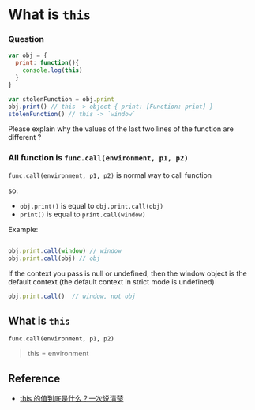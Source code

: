 # What is `this`

### Question

```js
var obj = {
  print: function(){
    console.log(this)
  }
}

var stolenFunction = obj.print
obj.print() // this -> object { print: [Function: print] }
stolenFunction() // this -> `window`
```
Please explain why the values of the last two lines of the function are different ?

### All function is `func.call(environment, p1, p2)`

 `func.call(environment, p1, p2)` is normal way to call function

so: 

- `obj.print()`  is equal to `obj.print.call(obj)`
- `print()`  is equal to `print.call(window)`

Example:

```js

obj.print.call(window) // window
obj.print.call(obj) // obj
```

If the context you pass is null or undefined, then the window object is the default context (the default context in strict mode is undefined)

```js
obj.print.call()  // window, not obj
```

## What is `this`

 `func.call(environment, p1, p2)`

> this = environment 

## Reference

- [this 的值到底是什么？一次说清楚](https://zhuanlan.zhihu.com/p/23804247)